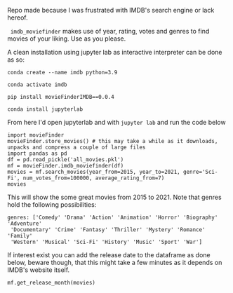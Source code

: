 Repo made because I was frustrated with IMDB's search engine or lack hereof.

``` imdb_moviefinder``` makes use of year, rating, votes and genres to find movies of your liking. Use as you please.

A clean installation using jupyter lab as interactive interpreter can be done as so:


```conda create --name imdb python=3.9```

```conda activate imdb```

```pip install movieFinderIMDB==0.0.4```

```conda install jupyterlab```

From here I'd open jupyterlab and with ```jupyter lab``` and run the code below

```
import movieFinder
movieFinder.store_movies() # this may take a while as it downloads, unpacks and compress a couple of large files
import pandas as pd
df = pd.read_pickle('all_movies.pkl')
mf = movieFinder.imdb_moviefinder(df)
movies = mf.search_movies(year_from=2015, year_to=2021, genre='Sci-Fi', num_votes_from=100000, average_rating_from=7)
movies
```
This will show the some great movies from 2015 to 2021. Note that genres hold the following possibilities: 

```
genres: ['Comedy' 'Drama' 'Action' 'Animation' 'Horror' 'Biography' 'Adventure'
 'Documentary' 'Crime' 'Fantasy' 'Thriller' 'Mystery' 'Romance' 'Family'
 'Western' 'Musical' 'Sci-Fi' 'History' 'Music' 'Sport' 'War'] 
 ```
 
 
If interest exist you can add the release date to the dataframe as done below, beware though, that this might take a few minutes as it depends on IMDB's website itself. 


```mf.get_release_month(movies)```
